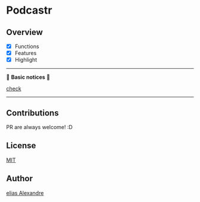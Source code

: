 # Podcastr

## Overview

- [X] Functions
- [X] Features
- [X] Highlight

---

🚧 **Basic notices** 🚧

[check](https://github.com/eliasallex)

---

## Contributions

PR are always welcome! :D

## License

[MIT](https://choosealicense.com/licenses/mit/)

## Author

[elias Alexandre](github.com/eliasallex)
